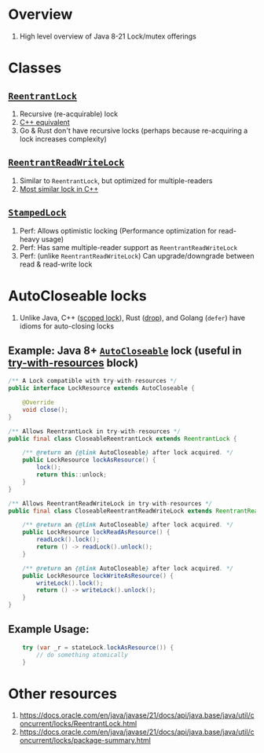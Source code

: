 # Overview
1. High level overview of Java 8-21 Lock/mutex offerings


# Classes
## [`ReentrantLock`](https://docs.oracle.com/en/java/javase/21/docs/api/java.base/java/util/concurrent/locks/ReentrantLock.html)
1. Recursive (re-acquirable) lock
1. [C++ equivalent](https://en.cppreference.com/w/cpp/thread/recursive_mutex)
1. Go & Rust don't have recursive locks (perhaps because re-acquiring a lock increases complexity)


## [`ReentrantReadWriteLock`](https://docs.oracle.com/en/java/javase/21/docs/api/java.base/java/util/concurrent/locks/ReentrantReadWriteLock.html)
1. Similar to `ReentrantLock`, but optimized for multiple-readers
1. [Most similar lock in C++](https://en.cppreference.com/w/cpp/thread/shared_mutex)


## [`StampedLock`](https://docs.oracle.com/en/java/javase/21/docs/api/java.base/java/util/concurrent/locks/StampedLock.html)
1. Perf: Allows optimistic locking (Performance optimization for read-heavy usage)
1. Perf: Has same multiple-reader support as `ReentrantReadWriteLock`
1. Perf: (unlike `ReentrantReadWriteLock`) Can upgrade/downgrade between read & read-write lock


# AutoCloseable locks
1. Unlike Java, C++ ([scoped lock](https://en.cppreference.com/w/cpp/thread/scoped_lock)), Rust ([drop](https://doc.rust-lang.org/std/sync/struct.Mutex.html#method.unlock)), and Golang (`defer`) have idioms for auto-closing locks

## Example: Java 8+ [`AutoCloseable`](https://docs.oracle.com/en/java/javase/21/docs/api/java.base/java/lang/AutoCloseable.html) lock (useful in [try-with-resources](https://docs.oracle.com/javase/tutorial/essential/exceptions/tryResourceClose.html) block)
```java
/** A Lock compatible with try-with-resources */
public interface LockResource extends AutoCloseable {

    @Override
    void close();
}
```
```java
/** Allows ReentrantLock in try-with-resources */
public final class CloseableReentrantLock extends ReentrantLock {

    /** @return an {@link AutoCloseable} after lock acquired. */
    public LockResource lockAsResource() {
        lock();
        return this::unlock;
    }
}
```
```java
/** Allows ReentrantReadWriteLock in try-with-resources */
public final class CloseableReentrantReadWriteLock extends ReentrantReadWriteLock {

    /** @return an {@link AutoCloseable} after lock acquired. */
    public LockResource lockReadAsResource() {
        readLock().lock();
        return () -> readLock().unlock();
    }

    /** @return an {@link AutoCloseable} after lock acquired. */
    public LockResource lockWriteAsResource() {
        writeLock().lock();
        return () -> writeLock().unlock();
    }
}
```

## Example Usage:
```java
    try (var _r = stateLock.lockAsResource()) {
        // do something atomically
    }
```


# Other resources
1. https://docs.oracle.com/en/java/javase/21/docs/api/java.base/java/util/concurrent/locks/ReentrantLock.html
1. https://docs.oracle.com/en/java/javase/21/docs/api/java.base/java/util/concurrent/locks/package-summary.html
